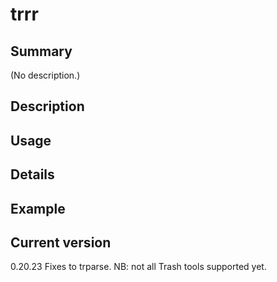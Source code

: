 # trrr

## Summary

(No description.)

## Description

## Usage

## Details

## Example

## Current version

0.20.23 Fixes to trparse. NB: not all Trash tools supported yet.
